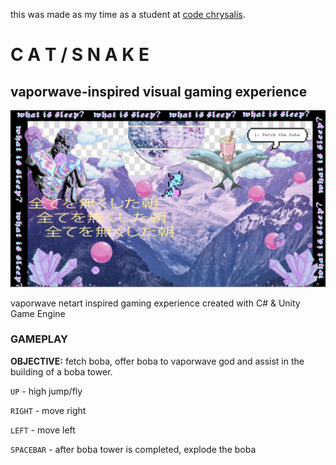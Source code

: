this was made as my time as a student at <a href="http://www.codechrysalis.io/">code chrysalis</a>.

# C A T / S N A K E
## vaporwave-inspired visual gaming experience

<img src="catsnake.png">

vaporwave netart inspired gaming experience created with C# & Unity Game Engine

### GAMEPLAY
**OBJECTIVE:** fetch boba, offer boba to vaporwave god and assist in the building of a boba tower.

`UP` - high jump/fly

`RIGHT` - move right

`LEFT` - move left

`SPACEBAR` - after boba tower is completed, explode the boba
